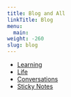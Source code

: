 ```yaml
---
title: Blog and All
linkTitle: Blog
menu:
  main:
weight: -260
slug: blog
---
```


- [Learning](/blog/learning)
- [Life](/blog/life)
- [Conversations](/blog/conversations)
- [Sticky Notes](/blog/sticky-notes/)
